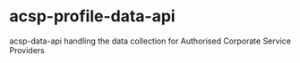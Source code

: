 # acsp-profile-data-api
acsp-data-api handling the data collection for Authorised Corporate Service Providers
